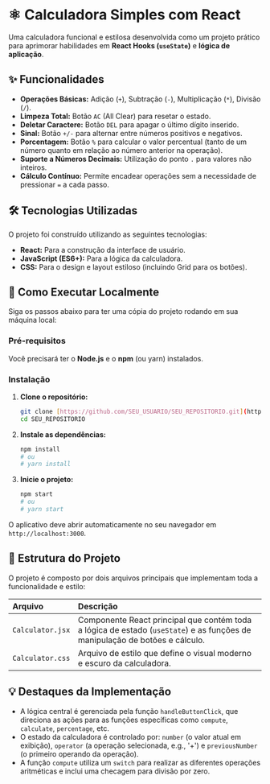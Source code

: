 # ⚛️ Calculadora Simples com React

Uma calculadora funcional e estilosa desenvolvida como um projeto prático para aprimorar habilidades em **React Hooks (`useState`)** e **lógica de aplicação**.

  ## ✨ Funcionalidades

* **Operações Básicas:** Adição (`+`), Subtração (`-`), Multiplicação (`*`), Divisão (`/`).
* **Limpeza Total:** Botão `AC` (All Clear) para resetar o estado.
* **Deletar Caractere:** Botão `DEL` para apagar o último dígito inserido.
* **Sinal:** Botão `+/-` para alternar entre números positivos e negativos.
* **Porcentagem:** Botão `%` para calcular o valor percentual (tanto de um número quanto em relação ao número anterior na operação).
* **Suporte a Números Decimais:** Utilização do ponto `.` para valores não inteiros.
* **Cálculo Contínuo:** Permite encadear operações sem a necessidade de pressionar `=` a cada passo.

## 🛠️ Tecnologias Utilizadas

O projeto foi construído utilizando as seguintes tecnologias:

* **React:** Para a construção da interface de usuário.
* **JavaScript (ES6+):** Para a lógica da calculadora.
* **CSS:** Para o design e layout estiloso (incluindo Grid para os botões).

## 🚀 Como Executar Localmente

Siga os passos abaixo para ter uma cópia do projeto rodando em sua máquina local:

### Pré-requisitos

Você precisará ter o **Node.js** e o **npm** (ou yarn) instalados.

### Instalação

1.  **Clone o repositório:**
    ```bash
    git clone [https://github.com/SEU_USUARIO/SEU_REPOSITORIO.git](https://github.com/SEU_USUARIO/SEU_REPOSITORIO.git)
    cd SEU_REPOSITORIO
    ```
2.  **Instale as dependências:**
    ```bash
    npm install
    # ou
    # yarn install
    ```
3.  **Inicie o projeto:**
    ```bash
    npm start
    # ou
    # yarn start
    ```

O aplicativo deve abrir automaticamente no seu navegador em `http://localhost:3000`.

## 📂 Estrutura do Projeto

O projeto é composto por dois arquivos principais que implementam toda a funcionalidade e estilo:

| Arquivo | Descrição |
| :--- | :--- |
| `Calculator.jsx` | Componente React principal que contém toda a lógica de estado (`useState`) e as funções de manipulação de botões e cálculo. |
| `Calculator.css` | Arquivo de estilo que define o visual moderno e escuro da calculadora. |

## 💡 Destaques da Implementação

* A lógica central é gerenciada pela função `handleButtonClick`, que direciona as ações para as funções específicas como `compute`, `calculate`, `percentage`, etc.
* O estado da calculadora é controlado por: `number` (o valor atual em exibição), `operator` (a operação selecionada, e.g., '+') e `previousNumber` (o primeiro operando da operação).
* A função `compute` utiliza um `switch` para realizar as diferentes operações aritméticas e inclui uma checagem para divisão por zero.


